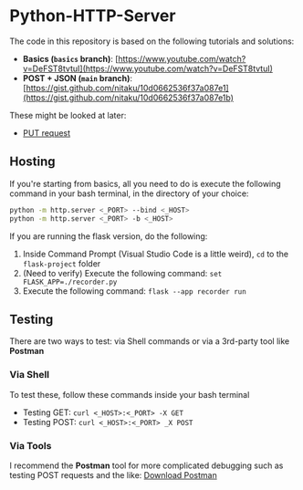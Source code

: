# Python-HTTP-Server

The code in this repository is based on the following tutorials and solutions:
* **Basics (`basics` branch)**: [https://www.youtube.com/watch?v=DeFST8tvtuI](https://www.youtube.com/watch?v=DeFST8tvtuI)
* **POST + JSON (`main` branch)**: [https://gist.github.com/nitaku/10d0662536f37a087e1](https://gist.github.com/nitaku/10d0662536f37a087e1b)

These might be looked at later:
* [PUT request](https://gist.github.com/mildred/67d22d7289ae8f16cae7)

## Hosting
If you're starting from basics, all you need to do is execute the following command in your bash terminal, in the directory of your choice:
```sh
python -m http.server <_PORT> --bind <_HOST>
python -m http.server <_PORT> -b <_HOST>
```

If you are running the flask version, do the following:
1. Inside Command Prompt (Visual Studio Code is a little weird), `cd` to the `flask-project` folder
2. (Need to verify) Execute the following command: `set FLASK_APP=./recorder.py`
2. Execute the following command: `flask --app recorder run`

## Testing
There are two ways to test: via Shell commands or via a 3rd-party tool like **Postman**

### Via Shell
To test these, follow these commands inside your bash terminal
- Testing GET: `curl <_HOST>:<_PORT> -X GET`
- Testing POST: `curl <_HOST>:<_PORT> _X POST`

### Via Tools
I recommend the **Postman** tool for more complicated debugging such as testing POST requests and the like: 
[Download Postman](https://learning.postman.com/docs/getting-started/installation-and-updates/#installing-postman-on-windows)
